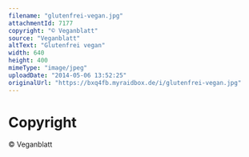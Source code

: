 ```yaml
---
filename: "glutenfrei-vegan.jpg"
attachmentId: 7177
copyright: "© Veganblatt"
source: "Veganblatt"
altText: "Glutenfrei vegan"
width: 640
height: 400
mimeType: "image/jpeg"
uploadDate: "2014-05-06 13:52:25"
originalUrl: "https://bxq4fb.myraidbox.de/i/glutenfrei-vegan.jpg"
---
```


# Copyright

© Veganblatt
